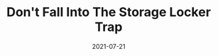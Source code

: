 ---
layout: youtube
youtubeId: ZQvlgXZP9lg
permalink: /dont-fall-into-the-storage-locker-trap/
title: "Don't Fall Into The Storage Locker Trap"
date: "2021-07-21"
categories: 
  - "van-life"
  - "van-life-getting-started"
---